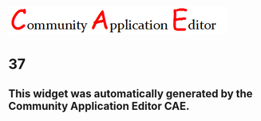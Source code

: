 ![CAE](https://github.com/PhilCAEOrg/frontendComponent-37/blob/gh-pages/img/logo.png)  

37
===================


This widget was automatically generated by the Community Application Editor CAE.  
---------------
